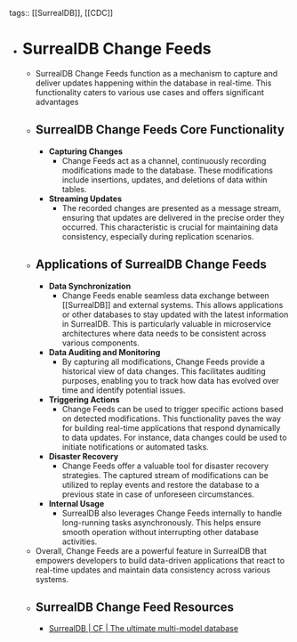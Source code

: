 tags:: [[SurrealDB]], [[CDC]]

- # SurrealDB Change Feeds
	- SurrealDB Change Feeds function as a mechanism to capture and deliver updates happening within the database in real-time. This functionality caters to various use cases and offers significant advantages
	- ## SurrealDB Change Feeds Core Functionality
		- **Capturing Changes**
			- Change Feeds act as a channel, continuously recording modifications made to the database. These modifications include insertions, updates, and deletions of data within tables.
		- **Streaming Updates**
			- The recorded changes are presented as a message stream, ensuring that updates are delivered in the precise order they occurred. This characteristic is crucial for maintaining data consistency, especially during replication scenarios.
	- ## Applications of SurrealDB Change Feeds
		- **Data Synchronization**
			- Change Feeds enable seamless data exchange between [[SurrealDB]] and external systems. This allows applications or other databases to stay updated with the latest information in SurrealDB. This is particularly valuable in microservice architectures where data needs to be consistent across various components.
		- **Data Auditing and Monitoring**
			- By capturing all modifications, Change Feeds provide a historical view of data changes. This facilitates auditing purposes, enabling you to track how data has evolved over time and identify potential issues.
		- **Triggering Actions**
			- Change Feeds can be used to trigger specific actions based on detected modifications. This functionality paves the way for building real-time applications that respond dynamically to data updates. For instance, data changes could be used to initiate notifications or automated tasks.
		- **Disaster Recovery**
			- Change Feeds offer a valuable tool for disaster recovery strategies. The captured stream of modifications can be utilized to replay events and restore the database to a previous state in case of unforeseen circumstances.
		- **Internal Usage**
			- SurrealDB also leverages Change Feeds internally to handle long-running tasks asynchronously. This helps ensure smooth operation without interrupting other database activities.
	- Overall, Change Feeds are a powerful feature in SurrealDB that empowers developers to build data-driven applications that react to real-time updates and maintain data consistency across various systems.
	- ## SurrealDB Change Feed Resources
		- [SurrealDB | CF | The ultimate multi-model database](https://surrealdb.com/products/cf)